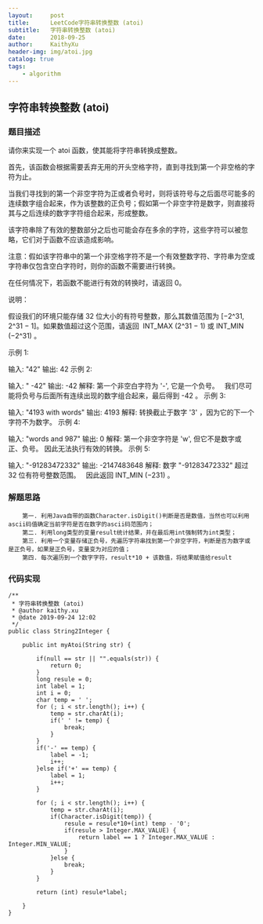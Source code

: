 ```yaml
---
layout:     post
title:      LeetCode字符串转换整数 (atoi)
subtitle:   字符串转换整数 (atoi)
date:       2018-09-25
author:     KaithyXu
header-img: img/atoi.jpg
catalog: true
tags:
    - algorithm
---
```

## 字符串转换整数 (atoi)


### 题目描述

请你来实现一个 atoi 函数，使其能将字符串转换成整数。

首先，该函数会根据需要丢弃无用的开头空格字符，直到寻找到第一个非空格的字符为止。

当我们寻找到的第一个非空字符为正或者负号时，则将该符号与之后面尽可能多的连续数字组合起来，作为该整数的正负号；假如第一个非空字符是数字，则直接将其与之后连续的数字字符组合起来，形成整数。

该字符串除了有效的整数部分之后也可能会存在多余的字符，这些字符可以被忽略，它们对于函数不应该造成影响。

注意：假如该字符串中的第一个非空格字符不是一个有效整数字符、字符串为空或字符串仅包含空白字符时，则你的函数不需要进行转换。

在任何情况下，若函数不能进行有效的转换时，请返回 0。

说明：

假设我们的环境只能存储 32 位大小的有符号整数，那么其数值范围为 [−2^31,  2^31 − 1]。如果数值超过这个范围，请返回  INT_MAX (2^31 − 1) 或 INT_MIN (−2^31) 。

示例 1:

输入: "42"
输出: 42
示例 2:

输入: "   -42"
输出: -42
解释: 第一个非空白字符为 '-', 它是一个负号。
     我们尽可能将负号与后面所有连续出现的数字组合起来，最后得到 -42 。
示例 3:

输入: "4193 with words"
输出: 4193
解释: 转换截止于数字 '3' ，因为它的下一个字符不为数字。
示例 4:

输入: "words and 987"
输出: 0
解释: 第一个非空字符是 'w', 但它不是数字或正、负号。
     因此无法执行有效的转换。
示例 5:

输入: "-91283472332"
输出: -2147483648
解释: 数字 "-91283472332" 超过 32 位有符号整数范围。 
     因此返回 INT_MIN (−231) 。

### 解题思路

        第一. 利用Java自带的函数Character.isDigit()判断是否是数值，当然也可以利用ascii码值确定当前字符是否在数字的ascii码范围内；
        第二. 利用long类型的变量result统计结果，并在最后用int强制转为int类型；
        第三. 利用一个变量存储正负号，先遍历字符串找到第一个非空字符，判断是否为数字或是正负号，如果是正负号，变量变为对应的值；
        第四. 每次遍历到一个数字字符，result*10 + 该数值，将结果赋值给result

### 代码实现

```
/**
 * 字符串转换整数 (atoi)
 * @author kaithy.xu
 * @date 2019-09-24 12:02
 */
public class String2Integer {

    public int myAtoi(String str) {

        if(null == str || "".equals(str)) {
            return 0;
        }
        long resule = 0;
        int label = 1;
        int i = 0;
        char temp = ' ';
        for (; i < str.length(); i++) {
            temp = str.charAt(i);
            if(' ' != temp) {
                break;
            }
        }
        if('-' == temp) {
            label = -1;
            i++;
        }else if('+' == temp) {
            label = 1;
            i++;
        }

        for (; i < str.length(); i++) {
            temp = str.charAt(i);
            if(Character.isDigit(temp)) {
                resule = resule*10+(int) temp - '0';
                if(resule > Integer.MAX_VALUE) {
                    return label == 1 ? Integer.MAX_VALUE : Integer.MIN_VALUE;
                }
            }else {
                break;
            }
        }

        return (int) resule*label;

    }
}


```

